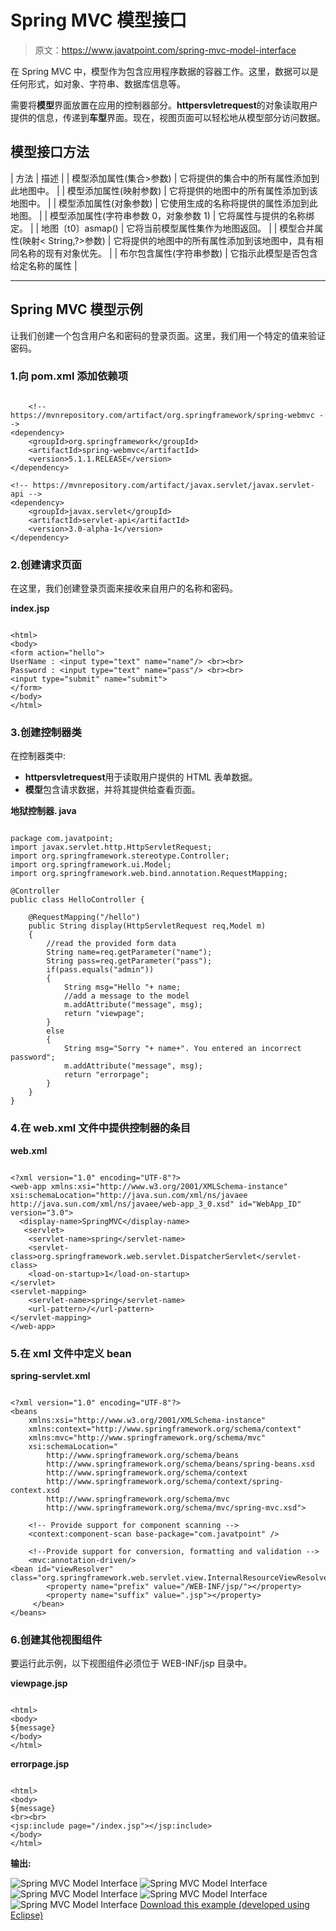 # Spring MVC 模型接口

> 原文：<https://www.javatpoint.com/spring-mvc-model-interface>

在 Spring MVC 中，模型作为包含应用程序数据的容器工作。这里，数据可以是任何形式，如对象、字符串、数据库信息等。

需要将**模型**界面放置在应用的控制器部分。**httpersvletrequest**的对象读取用户提供的信息，传递到**车型**界面。现在，视图页面可以轻松地从模型部分访问数据。

## 模型接口方法

| 方法 | 描述 |
| 模型添加属性(集合>参数) | 它将提供的集合中的所有属性添加到此地图中。 |
| 模型添加属性(映射<string>参数)</string> | 它将提供的地图中的所有属性添加到该地图中。 |
| 模型添加属性(对象参数) | 它使用生成的名称将提供的属性添加到此地图。 |
| 模型添加属性(字符串参数 0，对象参数 1) | 它将属性与提供的名称绑定。 |
| 地图〔t0〕asmap() | 它将当前模型属性集作为地图返回。 |
| 模型合并属性(映射< String,?>参数) | 它将提供的地图中的所有属性添加到该地图中，具有相同名称的现有对象优先。 |
| 布尔包含属性(字符串参数) | 它指示此模型是否包含给定名称的属性 |

* * *

## Spring MVC 模型示例

让我们创建一个包含用户名和密码的登录页面。这里，我们用一个特定的值来验证密码。

### 1.向 pom.xml 添加依赖项

```

    <!-- https://mvnrepository.com/artifact/org.springframework/spring-webmvc -->
<dependency>
    <groupId>org.springframework</groupId>
    <artifactId>spring-webmvc</artifactId>
    <version>5.1.1.RELEASE</version>
</dependency>

<!-- https://mvnrepository.com/artifact/javax.servlet/javax.servlet-api -->
<dependency>  
    <groupId>javax.servlet</groupId>  
    <artifactId>servlet-api</artifactId>  
    <version>3.0-alpha-1</version>  
</dependency>

```

### 2.创建请求页面

在这里，我们创建登录页面来接收来自用户的名称和密码。

**index.jsp**

```

<html>
<body>
<form action="hello">
UserName : <input type="text" name="name"/> <br><br>
Password : <input type="text" name="pass"/> <br><br> 
<input type="submit" name="submit">
</form>
</body>
</html>

```

### 3.创建控制器类

在控制器类中:

*   **httpersvletrequest**用于读取用户提供的 HTML 表单数据。
*   **模型**包含请求数据，并将其提供给查看页面。

**地狱控制器. java**

```

package com.javatpoint;
import javax.servlet.http.HttpServletRequest;
import org.springframework.stereotype.Controller;
import org.springframework.ui.Model;
import org.springframework.web.bind.annotation.RequestMapping;

@Controller
public class HelloController {

	@RequestMapping("/hello")
	public String display(HttpServletRequest req,Model m)
	{
		//read the provided form data
		String name=req.getParameter("name");
		String pass=req.getParameter("pass");
		if(pass.equals("admin"))
		{
			String msg="Hello "+ name;
			//add a message to the model
			m.addAttribute("message", msg);
			return "viewpage";
		}
		else
		{
			String msg="Sorry "+ name+". You entered an incorrect password";
			m.addAttribute("message", msg);
			return "errorpage";
		}	
	}
}

```

### 4.在 web.xml 文件中提供控制器的条目

**web.xml**

```

<?xml version="1.0" encoding="UTF-8"?>
<web-app xmlns:xsi="http://www.w3.org/2001/XMLSchema-instance"  xsi:schemaLocation="http://java.sun.com/xml/ns/javaee http://java.sun.com/xml/ns/javaee/web-app_3_0.xsd" id="WebApp_ID" version="3.0">
  <display-name>SpringMVC</display-name>
   <servlet>  
    <servlet-name>spring</servlet-name>  
    <servlet-class>org.springframework.web.servlet.DispatcherServlet</servlet-class>  
    <load-on-startup>1</load-on-startup>    
</servlet>  
<servlet-mapping>  
    <servlet-name>spring</servlet-name>  
    <url-pattern>/</url-pattern>  
</servlet-mapping>  
</web-app>

```

### 5.在 xml 文件中定义 bean

**spring-servlet.xml**

```

<?xml version="1.0" encoding="UTF-8"?>
<beans 
	xmlns:xsi="http://www.w3.org/2001/XMLSchema-instance" 
	xmlns:context="http://www.springframework.org/schema/context"
	xmlns:mvc="http://www.springframework.org/schema/mvc"
	xsi:schemaLocation="
		http://www.springframework.org/schema/beans
    	http://www.springframework.org/schema/beans/spring-beans.xsd
    	http://www.springframework.org/schema/context
    	http://www.springframework.org/schema/context/spring-context.xsd
    	http://www.springframework.org/schema/mvc
        http://www.springframework.org/schema/mvc/spring-mvc.xsd">

	<!-- Provide support for component scanning -->
	<context:component-scan base-package="com.javatpoint" />

	<!--Provide support for conversion, formatting and validation -->
	<mvc:annotation-driven/>
<bean id="viewResolver" class="org.springframework.web.servlet.view.InternalResourceViewResolver">
        <property name="prefix" value="/WEB-INF/jsp/"></property>
        <property name="suffix" value=".jsp"></property>        
     </bean>
</beans>

```

### 6.创建其他视图组件

要运行此示例，以下视图组件必须位于 WEB-INF/jsp 目录中。

**viewpage.jsp**

```

<html>
<body>
${message}
</body>
</html>

```

**errorpage.jsp**

```

<html>
<body>
${message}
<br><br>
<jsp:include page="/index.jsp"></jsp:include>
</body>
</html>

```

**输出:**

![Spring MVC Model Interface](../img/2e20e7ab09039b400690996c8b1ee306.png)
![Spring MVC Model Interface](../img/6c3eda1442099f053ced43427aad6d0e.png)
![Spring MVC Model Interface](../img/f83b5ef30ac5d5d8546ad84c750a98fc.png)
![Spring MVC Model Interface](../img/8be35906341164b98447c19ea5422e70.png)
![Spring MVC Model Interface](../img/6e8609e12412f1e828444504d2015f13.png)
[Download this example (developed using Eclipse)](https://static.javatpoint.com/sppages/download/SpringMVCRequestModel.zip)